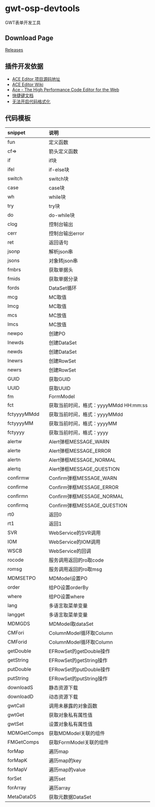# gwt-osp-devtools

GWT表单开发工具

## Download Page

[Releases](https://github.com/liulei6577/gwt-osp-devtools/releases/latest)

## 插件开发依据

- [ACE Editor 项目源码地址](https://github.com/ajaxorg/ace)
- [ACE Editor Wiki](https://github.com/ajaxorg/ace/wiki)
- [Ace - The High Performance Code Editor for the Web](https://ace.c9.io/)
- [快捷键文档](https://github.com/ajaxorg/ace/wiki/Default-Keyboard-Shortcuts)
- [无法开启代码格式化](https://stackoverflow.com/questions/31767051/how-do-i-use-beautify-in-ace-editor)

## 代码模板

| snippet            | 说明                             |
|:-------------------|:-------------------------------|
| fun                | 定义函数                           |
| cf=>               | 箭头定义函数                         |
| if                 | if块                            |
| ifel               | if-else块                       |
| switch             | switch块                        |
| case               | case块                          |
| wh                 | while块                         |
| try                | try块                           |
| do                 | do-while块                      |
| clog               | 控制台输出                          |
| cerr               | 控制台输出error                     |
| ret                | 返回语句                           |
| jsonp              | 解析json串                        |
| jsons              | 对象转json串                       |
| fmbrs              | 获取单据头                          |
| fmids              | 获取单据分录                         |
| fords              | DataSet循环                      |
| mcg                | MC取值                           |
| lmcg               | MC取值                           |
| mcs                | MC放值                           |
| lmcs               | MC放值                           |
| newpo              | 创建PO                           |
| lnewds             | 创建DataSet                      |
| newds              | 创建DataSet                      |
| lnewrs             | 创建RowSet                       |
| newrs              | 创建RowSet                       |
| GUID               | 获取GUID                         |
| UUID               | 获取UUID                         |
| fm                 | FormModel                      |
| fct                | 获取当前时间，格式：yyyyMMdd HH:mm:ss    |
| fctyyyyMMdd        | 获取当前时间，格式：yyyyMMdd             |
| fctyyyyMM          | 获取当前时间，格式：yyyyMM               |
| fctyyyy            | 获取当前时间，格式：yyyy                 |
| alertw             | Alert弹框MESSAGE_WARN            |
| alerte             | Alert弹框MESSAGE_ERROR           |
| alertn             | Alert弹框MESSAGE_NORMAL          |
| alertq             | Alert弹框MESSAGE_QUESTION        |
| confirmw           | Confirm弹框MESSAGE_WARN          |
| confirme           | Confirm弹框MESSAGE_ERROR         |
| confirmn           | Confirm弹框MESSAGE_NORMAL        |
| confirmq           | Confirm弹框MESSAGE_QUESTION      |
| rt0                | 返回0                            |
| rt1                | 返回1                            |
| SVR                | WebService的SVR调用               |
| IOM                | WebService的IOM调用               |
| WSCB               | WebService的回调                  |
| rocode             | 服务调用返回的ro取code                 |
| romsg              | 服务调用返回的ro取msg                  |
| MDMSETPO           | MDModel设置PO                    |
| order              | 给PO设置orderBy                   |
| where              | 给PO设置where                     |
| lang               | 多语言取菜单变量                       |
| langget            | 多语言取菜单变量                       |
| MDMGDS             | MDModel取dataSet                |
| CMFori             | ColumnModel循环取Column           |
| CMForid            | ColumnModel循环取Column           |
| getDouble          | EFRowSet的getDouble操作           |
| getString          | EFRowSet的getString操作           |
| putDouble          | EFRowSet的putDouble操作           |
| putString          | EFRowSet的putString操作           |
| downloadS          | 静态资源下载                         |
| downloadD          | 动态资源下载                         |
| gwtCall            | 调用未暴露的对象函数                     |
| gwtGet             | 获取对象私有属性值                      |
| gwtSet             | 设置对象私有属性值                      |
| MDMGetComps        | 获取MDModel关联的组件                 |
| FMGetComps         | 获取FormModel关联的组件               |
| forMap             | 遍历map                          |
| forMapK            | 遍历map的key                      |
| forMapV            | 遍历map的value                    |
| forSet             | 遍历set                          |
| forArray           | 遍历array                        |
| MetaDataDS         | 获取元数据DataSet                   |

